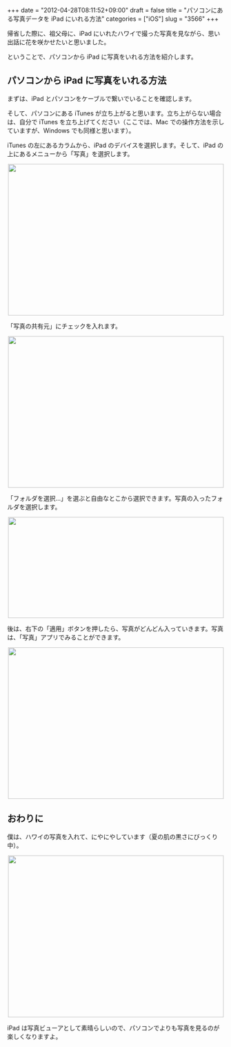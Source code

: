 +++
date = "2012-04-28T08:11:52+09:00"
draft = false
title = "パソコンにある写真データを iPad にいれる方法"
categories = ["iOS"]
slug = "3566"
+++

帰省した際に、祖父母に、iPad にいれたハワイで撮った写真を見ながら、思い出話に花を咲かせたいと思いました。

ということで、パソコンから iPad に写真をいれる方法を紹介します。

<h2>パソコンから iPad に写真をいれる方法</h2>

まずは、iPad とパソコンをケーブルで繋いでいることを確認します。

そして、パソコンにある iTunes が立ち上がると思います。立ち上がらない場合は、自分で iTunes を立ち上げてください（ここでは、Mac での操作方法を示していますが、Windows でも同様と思います）。

iTunes の左にあるカラムから、iPad のデバイスを選択します。そして、iPad の上にあるメニューから「写真」を選択します。

<img style="display:block; margin-left:auto; margin-right:auto;" src="/images/2012/04/3566_1.png" border="0" width="500" height="351" />

「写真の共有元」にチェックを入れます。

<img style="display:block; margin-left:auto; margin-right:auto;" src="/images/2012/04/3566_2.png" border="0" width="500" height="351" />

「フォルダを選択...」を選ぶと自由なとこから選択できます。写真の入ったフォルダを選択します。

<img style="display:block; margin-left:auto; margin-right:auto;" src="/images/2012/04/3566_3.png" border="0" width="500" height="234" />

後は、右下の「適用」ボタンを押したら、写真がどんどん入っていきます。写真は、「写真」アプリでみることができます。

<img style="display:block; margin-left:auto; margin-right:auto;" src="/images/2012/04/3566_4.png" border="0" width="500" height="351" />

<h2>おわりに</h2>

僕は、ハワイの写真を入れて、にやにやしています（夏の肌の黒さにびっくり中）。

<img style="display:block; margin-left:auto; margin-right:auto;" src="/images/2012/04/3566_5.png" border="0" width="500" height="375" />

iPad は写真ビューアとして素晴らしいので、パソコンでよりも写真を見るのが楽しくなりますよ。
